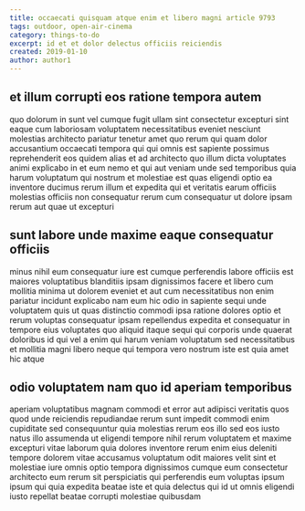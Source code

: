 ```yaml
---
title: occaecati quisquam atque enim et libero magni article 9793
tags: outdoor, open-air-cinema
category: things-to-do
excerpt: id et et dolor delectus officiis reiciendis
created: 2019-01-10
author: author1
---
```


## et illum corrupti eos ratione tempora autem

quo dolorum in sunt vel cumque fugit ullam sint consectetur excepturi sint eaque cum laboriosam voluptatem necessitatibus eveniet nesciunt molestias architecto pariatur tenetur amet quo rerum qui quam dolor accusantium occaecati tempora qui qui omnis est sapiente possimus reprehenderit eos quidem alias et ad architecto quo illum dicta voluptates animi explicabo in et eum nemo et qui aut veniam unde sed temporibus quia harum voluptatum qui nostrum et molestiae est quas eligendi optio ea inventore ducimus rerum illum et expedita qui et veritatis earum officiis molestias officiis non consequatur rerum cum consequatur ut dolore ipsam rerum aut quae ut excepturi

## sunt labore unde maxime eaque consequatur officiis

minus nihil eum consequatur iure est cumque perferendis labore officiis est maiores voluptatibus blanditiis ipsam dignissimos facere et libero cum mollitia minima ut dolorem eveniet et aut cum necessitatibus non enim pariatur incidunt explicabo nam eum hic odio in sapiente sequi unde voluptatem quis ut quas distinctio commodi ipsa ratione dolores optio et rerum voluptas consequatur ipsam repellendus expedita et consequatur in tempore eius voluptates quo aliquid itaque sequi qui corporis unde quaerat doloribus id qui vel a enim qui harum veniam voluptatum sed necessitatibus et mollitia magni libero neque qui tempora vero nostrum iste est quia amet hic atque

## odio voluptatem nam quo id aperiam temporibus

aperiam voluptatibus magnam commodi et error aut adipisci veritatis quos quod unde reiciendis repudiandae rerum sunt impedit commodi enim cupiditate sed consequuntur quia molestias rerum eos illo sed eos iusto natus illo assumenda ut eligendi tempore nihil rerum voluptatem et maxime excepturi vitae laborum quia dolores inventore rerum enim eius deleniti tempore dolorem vitae accusamus voluptatum odit maiores velit sint et molestiae iure omnis optio tempora dignissimos cumque eum consectetur architecto eum rerum sit perspiciatis qui perferendis eum voluptas ipsum ipsum qui quia expedita beatae iste et quia delectus qui id ut omnis eligendi iusto repellat beatae corrupti molestiae quibusdam

